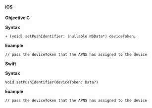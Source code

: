 #### iOS

**Objective C**

**Syntax**

```
+ (void) setPushIdentifier: (nullable NSData*) deviceToken;
```

**Example**
```
// pass the deviceToken that the APNS has assigned to the device
```

**Swift**

**Syntax**

```
Void setPushIdentifier(deviceToken: Data?)
```

**Example**

```
// pass the deviceToken that the APNS has assigned to the device
```